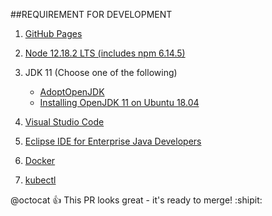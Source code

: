 ##REQUIREMENT FOR DEVELOPMENT

1. [GitHub Pages](https://pages.github.com/)
2.  [Node 12.18.2 LTS (includes npm 6.14.5)](https://nodejs.org/en/download/)
3. JDK 11 (Choose one of the following)
    - [AdoptOpenJDK]( https://adoptopenjdk.net/installation.html)
    - [Installing OpenJDK 11 on Ubuntu 18.04](https://dzone.com/articles/installing-openjdk-11-on-ubuntu-1804-for-real)
   
  
4. [Visual Studio Code](https://code.visualstudio.com/)
5. [Eclipse IDE for Enterprise Java Developers](https://www.eclipse.org/downloads/packages/release/2020-06/r/eclipse-ide-enterprise-java-developers)
6. [Docker](https://docs.docker.com/engine/install/)
7. [kubectl](https://kubernetes.io/docs/tasks/tools/install-kubectl/)

@octocat :+1: This PR looks great - it's ready to merge! :shipit:
